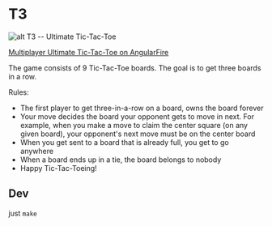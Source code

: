 T3
============

![alt T3 -- Ultimate Tic-Tac-Toe](https://github.com/mck-/T3/blob/master/T3-splash.png?raw=true "T3 -- Ultimate Tic-Tac-Toe")

[Multiplayer Ultimate Tic-Tac-Toe on AngularFire](http://mck-.github.io/T3)

The game consists of 9 Tic-Tac-Toe boards. The goal is to get three boards in a row.

Rules:

- The first player to get three-in-a-row on a board, owns the board forever
- Your move decides the board your opponent gets to move in next. For example, when you make a move to claim the center square (on any given board), your opponent's next move must be on the center board
- When you get sent to a board that is already full, you get to go anywhere
- When a board ends up in a tie, the board belongs to nobody
- Happy Tic-Tac-Toeing!

Dev
------------
just `make`
